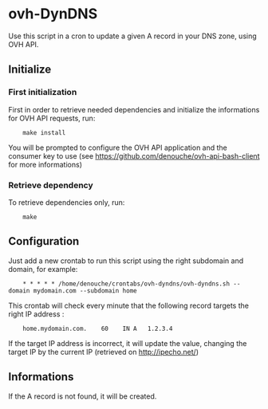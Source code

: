 ovh-DynDNS
=========

Use this script in a cron to update a given A record in your DNS zone, using OVH API.

Initialize
----------

### First initialization

First in order to retrieve needed dependencies and initialize the informations for OVH API requests, run:
```
    make install
```
You will be prompted to configure the OVH API application and the consumer key to use (see https://github.com/denouche/ovh-api-bash-client for more informations)

### Retrieve dependency

To retrieve dependencies only, run:
```
    make
```

Configuration
-------------

Just add a new crontab to run this script using the right subdomain and domain, for example:
```
    * * * * * /home/denouche/crontabs/ovh-dyndns/ovh-dyndns.sh --domain mydomain.com --subdomain home
```

This crontab will check every minute that the following record targets the right IP address :
```
    home.mydomain.com.    60    IN A   1.2.3.4
```

If the target IP address is incorrect, it will update the value, changing the target IP by the current IP (retrieved on http://ipecho.net/)

Informations
------------

If the A record is not found, it will be created.

